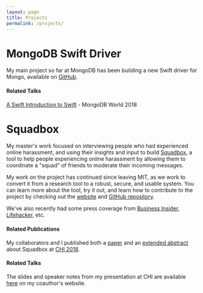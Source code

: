 ```yaml
---
layout: page
title: Projects
permalink: /projects/
---
```


# **MongoDB Swift Driver**

My main project so far at MongoDB has been building a new Swift driver for Mongo, available on [GitHub](https://www.github.com/mongodb/mongo-swift-driver). 

#### Related Talks
[A Swift Introduction to Swift](https://www.mongodb.com/world18/session/173512) - MongoDB World 2018

# **Squadbox**

My master's work focused on interviewing people who had experienced online harassment, and using their insights and input to build [Squadbox](https://squadbox.org), a tool to help people experiencing online harassment by allowing them to coordinate a "squad" of friends to moderate their incoming messages. 

My work on the project has continued since leaving MIT, as we work to convert it from a research tool to a robust, secure, and usable system. You can learn more about the tool, try it out, and learn how to contribute to the project by checking out the [website](https://squadbox.org) and [GitHub repository](https://www.github.com/amyxzhang/squadbox). 

We've also recently had some press coverage from [Business Insider](http://www.businessinsider.com/mit-researchers-squadbox-lets-friends-combat-online-harassment-2018-4), [Lifehacker](https://lifehacker.com/recruit-your-friends-to-stop-online-harassment-1825041913), etc. 

#### Related Publications
My collaborators and I published both a [paper](https://dl.acm.org/citation.cfm?id=3174160) and an [extended abstract](https://dl.acm.org/citation.cfm?id=3186498) about Squadbox at [CHI 2018](https://www.chi2018.acm.org).

#### Related Talks
The slides and speaker notes from my presentation at CHI are available [here](https://people.csail.mit.edu/axz/squadbox.html) on my coauthor's website.